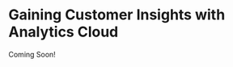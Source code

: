 # Gaining Customer Insights with Analytics Cloud

Coming Soon!

<!--

#### Tasks to Accomplish

* Understand the value of Liferay Analytics Cloud as a data analytics provider
* Explore the main functions of Analytics Cloud and their usefulness in content and site optimization

-->